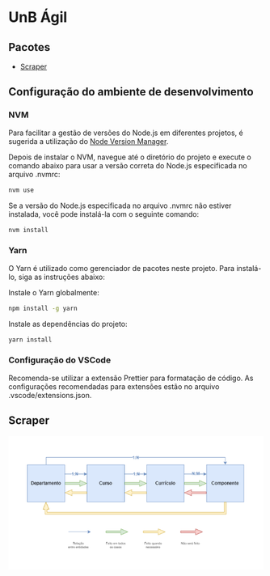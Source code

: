 # UnB Ágil

## Pacotes

- [Scraper](./packages/scraper/README.md)

## Configuração do ambiente de desenvolvimento

### NVM

Para facilitar a gestão de versões do Node.js em diferentes projetos, é sugerida a utilização do [Node Version Manager](https://github.com/nvm-sh/nvm).

Depois de instalar o NVM, navegue até o diretório do projeto e execute o comando abaixo para usar a versão correta do Node.js especificada no arquivo .nvmrc:

```bash
nvm use
```

Se a versão do Node.js especificada no arquivo .nvmrc não estiver instalada, você pode instalá-la com o seguinte comando:

```bash
nvm install
```

### Yarn

O Yarn é utilizado como gerenciador de pacotes neste projeto. Para instalá-lo, siga as instruções abaixo:

Instale o Yarn globalmente:

```bash
npm install -g yarn
```

Instale as dependências do projeto:

```bash
yarn install
```

### Configuração do VSCode

Recomenda-se utilizar a extensão Prettier para formatação de código. As configurações recomendadas para extensões estão no arquivo .vscode/extensions.json.

## Scraper

<p align="center">
  <img src="./images/scraper-flowchart.png" alt="Fluxograma do Scraper">
</p>
